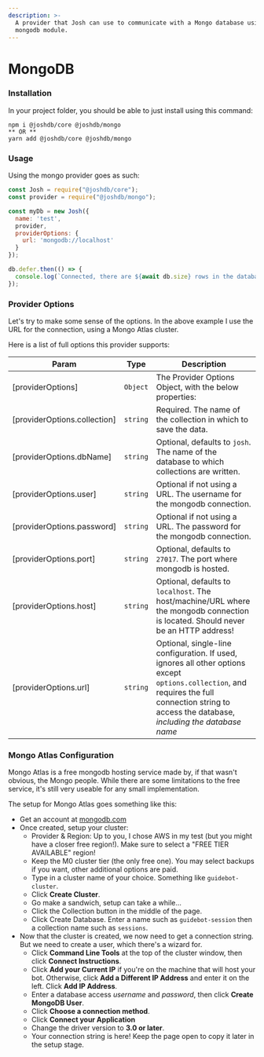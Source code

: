```yaml
---
description: >-
  A provider that Josh can use to communicate with a Mongo database using the
  mongodb module.
---
```


# MongoDB

### Installation

In your project folder, you should be able to just install using this command:

```text
npm i @joshdb/core @joshdb/mongo
** OR **
yarn add @joshdb/core @joshdb/mongo
```

### Usage

Using the mongo provider goes as such:

```javascript
const Josh = require("@joshdb/core");
const provider = require("@joshdb/mongo");

const myDb = new Josh({
  name: 'test',
  provider,
  providerOptions: {
    url: 'mongodb://localhost'
  }
});

db.defer.then(() => {
  console.log(`Connected, there are ${await db.size} rows in the database.`);
});
```

### Provider Options

Let's try to make some sense of the options. In the above example I use the URL for the connection, using a Mongo Atlas cluster.

Here is a list of full options this provider supports: 

| Param | Type | Description |
| --- | --- | --- |
| [providerOptions] | <code>Object</code> | The Provider Options Object, with the below properties: |
| [providerOptions.collection] | <code>string</code> | Required. The name of the collection in which to save the data. |
| [providerOptions.dbName] | <code>string</code> | Optional, defaults to `josh`. The name of the database to which collections are written. |
| [providerOptions.user] | <code>string</code> | Optional if not using a URL. The username for the mongodb connection. |
| [providerOptions.password] | <code>string</code> | Optional if not using a URL. The password for the mongodb connection. |
| [providerOptions.port] | <code>string</code> | Optional, defaults to `27017`. The port where mongodb is hosted. |
| [providerOptions.host] | <code>string</code> | Optional, defaults to `localhost`. The host/machine/URL where the mongodb connection is located. Should never be an HTTP address! |
| [providerOptions.url] | <code>string</code> | Optional, single-line configuration. If used, ignores all other options except `options.collection`, and requires the full connection string to access the database, *including the database name* |

### Mongo Atlas Configuration

Mongo Atlas is a free mongodb hosting service made by, if that wasn't obvious, the Mongo people. While there are some limitations to the free service, it's still very useable for any small implementation.

The setup for Mongo Atlas goes something like this: 
- Get an account at [mongodb.com](https://www.mongodb.com/cloud/atlas)
- Once created, setup your cluster: 
  - Provider & Region: Up to you, I chose AWS in my test (but you might have a closer free region!). Make sure to select a "FREE TIER AVAILABLE" region!
  - Keep the M0 cluster tier (the only free one). You may select backups if you want, other additional options are paid.
  - Type in a cluster name of your choice. Something like `guidebot-cluster`.
  - Click **Create Cluster**.
  - Go make a sandwich, setup can take a while...
  - Click the Collection button in the middle of the page.
  - Click Create Database. Enter a name such as `guidebot-session` then a collection name such as `sessions`.
- Now that the cluster is created, we now need to get a connection string. But we need to create a user, which there's a wizard for. 
  - Click **Command Line Tools** at the top of the cluster window, then click **Connect Instructions**.
  - Click **Add your Current IP** if you're on the machine that will host your bot. Otherwise, click **Add a Different IP Address** and enter it on the left. Click **Add IP Address**.
  - Enter a database access *username* and *password*, then click **Create MongoDB User**.
  - Click **Choose a connection method**.
  - Click **Connect your Application**
  - Change the driver version to **3.0 or later**.
  - Your connection string is here! Keep the page open to copy it later in the setup stage.
